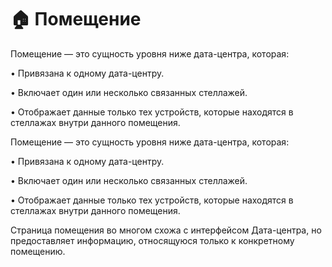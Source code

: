 # 🏠 Помещение

Помещение — это сущность уровня ниже дата-центра, которая:

• Привязана к одному дата-центру.

• Включает один или несколько связанных стеллажей.

• Отображает данные только тех устройств, которые находятся в стеллажах внутри данного помещения.

Помещение — это сущность уровня ниже дата-центра, которая:

• Привязана к одному дата-центру.

• Включает один или несколько связанных стеллажей.

• Отображает данные только тех устройств, которые находятся в стеллажах внутри данного помещения.

Страница помещения во многом схожа с интерфейсом Дата-центра, но предоставляет информацию, относящуюся только к конкретному помещению.
